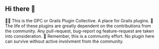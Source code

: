 ## Hi there 👋

🙋‍♀️ This is the GPC or Grails Plugin Collective. A place for Grails plugins.
🌈 The life of these plugins are greatly dependent on the contributions from the community. Any pull-request, bug-report og feature-request are taken into consideration.
🧙 Remember, this is a community effort. No plugin here can survive without active involvment from the community. 



<!--

**Here are some ideas to get you started:**

👩‍💻 Useful resources - where can the community find your docs? Is there anything else the community should know?
🍿 Fun facts - what does your team eat for breakfast?
-->
